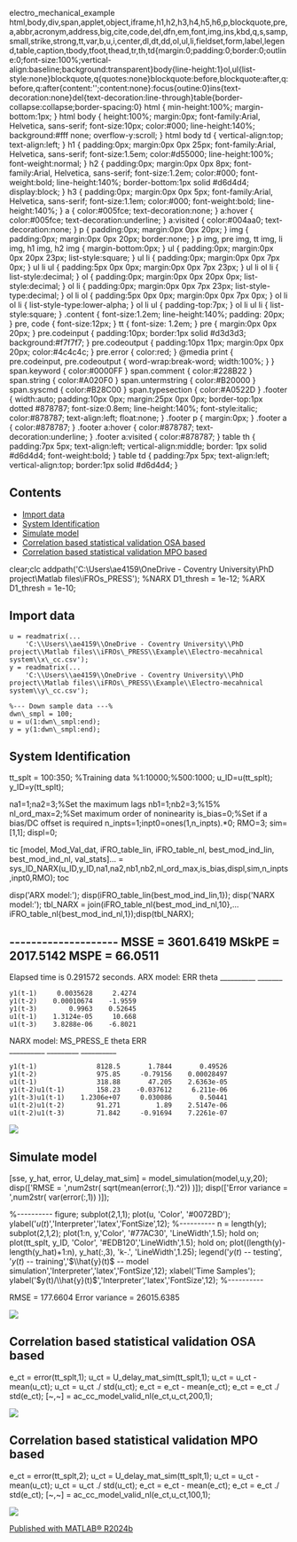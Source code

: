   electro\_mechanical\_example     html,body,div,span,applet,object,iframe,h1,h2,h3,h4,h5,h6,p,blockquote,pre,a,abbr,acronym,address,big,cite,code,del,dfn,em,font,img,ins,kbd,q,s,samp,small,strike,strong,tt,var,b,u,i,center,dl,dt,dd,ol,ul,li,fieldset,form,label,legend,table,caption,tbody,tfoot,thead,tr,th,td{margin:0;padding:0;border:0;outline:0;font-size:100%;vertical-align:baseline;background:transparent}body{line-height:1}ol,ul{list-style:none}blockquote,q{quotes:none}blockquote:before,blockquote:after,q:before,q:after{content:'';content:none}:focus{outine:0}ins{text-decoration:none}del{text-decoration:line-through}table{border-collapse:collapse;border-spacing:0} html { min-height:100%; margin-bottom:1px; } html body { height:100%; margin:0px; font-family:Arial, Helvetica, sans-serif; font-size:10px; color:#000; line-height:140%; background:#fff none; overflow-y:scroll; } html body td { vertical-align:top; text-align:left; } h1 { padding:0px; margin:0px 0px 25px; font-family:Arial, Helvetica, sans-serif; font-size:1.5em; color:#d55000; line-height:100%; font-weight:normal; } h2 { padding:0px; margin:0px 0px 8px; font-family:Arial, Helvetica, sans-serif; font-size:1.2em; color:#000; font-weight:bold; line-height:140%; border-bottom:1px solid #d6d4d4; display:block; } h3 { padding:0px; margin:0px 0px 5px; font-family:Arial, Helvetica, sans-serif; font-size:1.1em; color:#000; font-weight:bold; line-height:140%; } a { color:#005fce; text-decoration:none; } a:hover { color:#005fce; text-decoration:underline; } a:visited { color:#004aa0; text-decoration:none; } p { padding:0px; margin:0px 0px 20px; } img { padding:0px; margin:0px 0px 20px; border:none; } p img, pre img, tt img, li img, h1 img, h2 img { margin-bottom:0px; } ul { padding:0px; margin:0px 0px 20px 23px; list-style:square; } ul li { padding:0px; margin:0px 0px 7px 0px; } ul li ul { padding:5px 0px 0px; margin:0px 0px 7px 23px; } ul li ol li { list-style:decimal; } ol { padding:0px; margin:0px 0px 20px 0px; list-style:decimal; } ol li { padding:0px; margin:0px 0px 7px 23px; list-style-type:decimal; } ol li ol { padding:5px 0px 0px; margin:0px 0px 7px 0px; } ol li ol li { list-style-type:lower-alpha; } ol li ul { padding-top:7px; } ol li ul li { list-style:square; } .content { font-size:1.2em; line-height:140%; padding: 20px; } pre, code { font-size:12px; } tt { font-size: 1.2em; } pre { margin:0px 0px 20px; } pre.codeinput { padding:10px; border:1px solid #d3d3d3; background:#f7f7f7; } pre.codeoutput { padding:10px 11px; margin:0px 0px 20px; color:#4c4c4c; } pre.error { color:red; } @media print { pre.codeinput, pre.codeoutput { word-wrap:break-word; width:100%; } } span.keyword { color:#0000FF } span.comment { color:#228B22 } span.string { color:#A020F0 } span.untermstring { color:#B20000 } span.syscmd { color:#B28C00 } span.typesection { color:#A0522D } .footer { width:auto; padding:10px 0px; margin:25px 0px 0px; border-top:1px dotted #878787; font-size:0.8em; line-height:140%; font-style:italic; color:#878787; text-align:left; float:none; } .footer p { margin:0px; } .footer a { color:#878787; } .footer a:hover { color:#878787; text-decoration:underline; } .footer a:visited { color:#878787; } table th { padding:7px 5px; text-align:left; vertical-align:middle; border: 1px solid #d6d4d4; font-weight:bold; } table td { padding:7px 5px; text-align:left; vertical-align:top; border:1px solid #d6d4d4; }

## Contents

*   [Import data](#2)
*   [System Identification](#3)
*   [Simulate model](#4)
*   [Correlation based statistical validation OSA based](#5)
*   [Correlation based statistical validation MPO based](#6)

clear;clc
addpath('C:\\Users\\ae4159\\OneDrive - Coventry University\\PhD project\\Matlab files\\iFROs\_PRESS');
%NARX D1\_thresh = 1e-12;
%ARX D1\_thresh = 1e-10;

## Import data
```
u = readmatrix(...
    'C:\\Users\\ae4159\\OneDrive - Coventry University\\PhD project\\Matlab files\\iFROs\_PRESS\\Example\\Electro-mecahnical system\\x\_cc.csv');
y = readmatrix(...
    'C:\\Users\\ae4159\\OneDrive - Coventry University\\PhD project\\Matlab files\\iFROs\_PRESS\\Example\\Electro-mecahnical system\\y\_cc.csv');

%--- Down sample data ---%
dwn\_smpl = 100;
u = u(1:dwn\_smpl:end);
y = y(1:dwn\_smpl:end);
```
## System Identification

tt\_splt = 100:350; %Training data %1:10000;%500:1000;
u\_ID=u(tt\_splt);
y\_ID=y(tt\_splt);

na1=1;na2=3;%Set the maximum lags
nb1=1;nb2=3;%15%
nl\_ord\_max=2;%Set maximum order of noninearity
is\_bias=0;%Set if a bias/DC offset is required
n\_inpts=1;inpt0=ones(1,n\_inpts).\*0;
RMO=3;
sim=\[1,1\];
displ=0;

tic
\[model, Mod\_Val\_dat, iFRO\_table\_lin, iFRO\_table\_nl, best\_mod\_ind\_lin, best\_mod\_ind\_nl, val\_stats\]...
    = sys\_ID\_NARX(u\_ID,y\_ID,na1,na2,nb1,nb2,nl\_ord\_max,is\_bias,displ,sim,n\_inpts,inpt0,RMO);
toc

disp('ARX model:'); disp(iFRO\_table\_lin{best\_mod\_ind\_lin,1});
disp('NARX model:'); tbl\_NARX = join(iFRO\_table\_nl{best\_mod\_ind\_nl,10},...
    iFRO\_table\_nl{best\_mod\_ind\_nl,1});disp(tbl\_NARX);

\--------------------
MSSE = 3601.6419
MSkPE = 2017.5142
MSPE = 66.0511
--------------------
Elapsed time is 0.291572 seconds.
ARX model:
                  ERR         theta 
               \_\_\_\_\_\_\_\_\_\_    \_\_\_\_\_\_\_

    y1(t-1)     0.0035628     2.4274
    y1(t-2)    0.00010674    -1.9559
    y1(t-3)        0.9963    0.52645
    u1(t-1)    1.3124e-05     10.668
    u1(t-3)    3.8288e-06    -6.8021

NARX model:
                      MS\_PRESS\_E      theta         ERR    
                      \_\_\_\_\_\_\_\_\_\_    \_\_\_\_\_\_\_\_\_    \_\_\_\_\_\_\_\_\_\_

    y1(t-1)               8128.5       1.7844       0.49526
    y1(t-2)               975.85     -0.79156    0.00028497
    u1(t-1)               318.88       47.205    2.6363e-05
    y1(t-2)u1(t-1)        158.23    -0.037612     6.211e-06
    y1(t-3)u1(t-1)    1.2306e+07     0.030086       0.50441
    u1(t-2)u1(t-2)        91.271         1.89    2.5147e-06
    u1(t-2)u1(t-3)        71.842     -0.91694    7.2261e-07

![](electro_mechanical_example_01.png)

## Simulate model

\[sse, y\_hat, error, U\_delay\_mat\_sim\] = model\_simulation(model,u,y,20);
disp(\['RMSE = ',num2str( sqrt(mean(error(:,1).^2)) )\]);
disp(\['Error variance = ',num2str( var(error(:,1)) )\]);

%----------
figure;
subplot(2,1,1); plot(u, 'Color', '#0072BD');
ylabel('$u(t)$','Interpreter','latex','FontSize',12);
%----------
n = length(y);
subplot(2,1,2);
plot(1:n, y,'Color', '#77AC30', 'LineWidth',1.5); hold on;
plot(tt\_splt, y\_ID, 'Color', '#EDB120','LineWidth',1.5); hold on;
plot((length(y)-length(y\_hat)+1:n), y\_hat(:,3), 'k-.', 'LineWidth',1.25);
legend('$y(t)$ -- testing', '$y(t)$ -- training','$\\hat{y}(t)$ -- model simulation','Interpreter','latex','FontSize',12);
xlabel('Time Samples');
ylabel('$y(t)/\\hat{y}(t)$','Interpreter','latex','FontSize',12);
%----------

RMSE = 177.6604
Error variance = 26015.6385

![](electro_mechanical_example_02.png)

## Correlation based statistical validation OSA based

e\_ct = error(tt\_splt,1);
u\_ct = U\_delay\_mat\_sim(tt\_splt,1);
u\_ct = u\_ct - mean(u\_ct);
u\_ct = u\_ct ./ std(u\_ct);
e\_ct = e\_ct - mean(e\_ct);
e\_ct = e\_ct ./ std(e\_ct);
\[~,~\] = ac\_cc\_model\_valid\_nl(e\_ct,u\_ct,200,1);

![](electro_mechanical_example_03.png)

## Correlation based statistical validation MPO based

e\_ct = error(tt\_splt,2);
u\_ct = U\_delay\_mat\_sim(tt\_splt,1);
u\_ct = u\_ct - mean(u\_ct);
u\_ct = u\_ct ./ std(u\_ct);
e\_ct = e\_ct - mean(e\_ct);
e\_ct = e\_ct ./ std(e\_ct);
\[~,~\] = ac\_cc\_model\_valid\_nl(e\_ct,u\_ct,100,1);

![](electro_mechanical_example_04.png)

  
[Published with MATLAB® R2024b](https://www.mathworks.com/products/matlab/)
